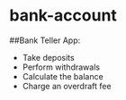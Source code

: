 bank-account
============
##Bank Teller App:


- Take deposits
- Perform withdrawals
- Calculate the balance
- Charge an overdraft fee

